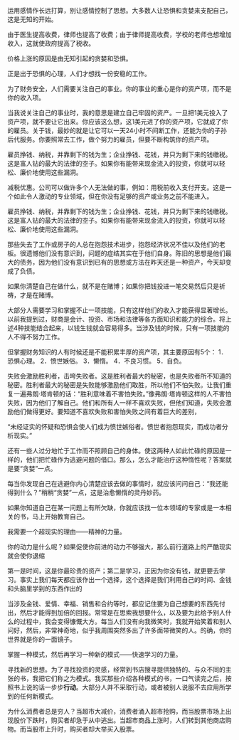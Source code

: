 运用感情作长远打算，别让感情控制了思想。大多数人让恐惧和贪婪来支配自己，这是无知的开始。

由于医生提高收费，律师也提高了收费；由于律师提高收费，学校的老师也想增加收入，这就使政府提高了税收。

价格上涨的原因是由无知引起的贪婪和恐惧。

正是出于恐惧的心理，人们才想找一份安稳的工作。

为了财务安全，人们需要关注自己的事业。你的事业的重心是你的资产项，而不是你的收入项。

当我说关注自己的事业时，我的意思是建立自己牢固的资产。一旦把1美元投入了资产项，就不要让它出来。你应该这么想，这1美元进了你的资产项，它就成了你的雇员。关于钱，最妙的就是让它可以一天24小时不间断工作，还能为你的子孙后代服务。你要照常去工作，做个努力的雇员，但要不断构筑你的资产项。

雇员挣钱、纳税，并靠剩下的钱为生；企业挣钱、花钱，并只为剩下来的钱缴税。这是富人钻的最大的法律的空子。如果你有能带来现金流入的投资，你就可以轻松、廉价地使用这些漏洞。

减税优惠。公司可以做许多个人无法做的事，例如：用税前收入支付开支。这是一个如此令人激动的专业领域，但在你没有足够的资产或业务之前不能进入。 

雇员挣钱、纳税，并靠剩下的钱为生；企业挣钱、花钱，并只为剩下来的钱缴税。这是富人钻的最大的法律的空子。如果你有能带来现金流入的投资，你就可以轻松、廉价地使用这些漏洞。

那些失去了工作或房子的人总在抱怨技术进步，抱怨经济状况不佳以及他们的老板。很遗憾他们没有意识到，问题的症结其实在于他们自身。陈旧的思想是他们最大的债务，因为他们没有意识到已有的思想或方法在昨天还是一种资产，今天却变成了负债。

如果你清楚自己在做什么，就不是在赌博；如果你把钱投进一笔交易然后只是祈祷，才是在赌博。

大部分人需要学习和掌握不止一项技能，只有这样他们的收入才能获得显著增长。以前我提到过，财商是会计、投资、市场和法律等各方面知识和能力的综合。将上述4种技能结合起来，以钱生钱就会容易得多。当涉及钱的时候，只有一项技能的人不得不努力工作。

但掌握财务知识的人有时候还是不能积累丰厚的资产项，其主要原因有5个： 1．恐惧心理。 2．愤世嫉俗。 3．懒惰。 4．不良习惯。 5．自负。

失败会激励胜利者，击垮失败者。这是胜利者最大的秘密，也是失败者所不知道的秘密。胜利者最大的秘密是失败能够激励他们取胜，所以他们不怕失败。让我们重复一遍弗朗·塔肯顿的话：“胜利意味着不害怕失败。”像弗朗·塔肯顿这样的人不害怕失败，因为他们了解自己。他们和所有人一样不喜欢失败，但他们知道，失败会激励他们做得更好。要知道不喜欢失败和害怕失败之间有着巨大的差别，

“未经证实的怀疑和恐惧会使人们成为愤世嫉俗者。愤世者抱怨现实，而成功者分析现实。”

还有一些人过分地忙于工作而不照顾自己的身体。使这两种人如此忙碌的原因是一样的，他们把忙碌作为逃避问题的借口。那么，怎么才能治疗这种惰性呢？答案就是要“贪婪”一点。

每当你发现自己在逃避你内心清楚应该去做的事情时，就应该问问自己：“我还能得到什么？”稍稍“贪婪”一点，这是治愈懒惰的灵丹妙药。

如果你知道自己在某一问题上有所欠缺，你就应该找一位本领域的专家或是一本相关的书，马上开始教育自己。

我需要一个超现实的理由——精神的力量。

你的动力是什么呢？如果促使你前进的动力不够强大，那么前行道路上的严酷现实就会使你退缩

第一是时间，这是你最珍贵的资产；第二是学习，正因为你没有钱，就更要去学习。事实上我们每天都应该作出一个选择，这个选择是我们利用自己的时间、金钱和头脑里学到的东西作出的

当涉及金钱、爱情、幸福、销售和合约等时，都应记住要为自己想要的东西先付出，然后才能得到加倍的回报。常常是在思索我想要什么，以及要为此给予别人什么的过程中，我会变得慷慨大方。每当人们没有向我微笑时，我就开始笑着和别人问好，然后，非常神奇地，似乎我周围突然多出了许多面带微笑的人。的确，你的世界就是你的一面镜子。

掌握一种模式，然后再学习一种新的模式——快速学习的力量。

寻找新的思想。为了寻找投资的灵感，经常到书店搜寻提供独特的、与众不同的主张的书，我把它们称之为模式。我买那些介绍各种模式的书，一口气读完之后，按照书上说的话一步步**行动**。大部分人并不采取行动，或者被别人说服不去应用所学到的任何新模式。

为什么消费者总是穷人？当超市大减价，消费者涌入超市抢购，而当股票市场上出现股价下跌时，购买者却急于从中逃出。当超市商品上涨时，人们转到其他商店购物。而当股市上升时，购买者却大举买入股票。



